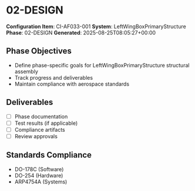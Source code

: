 # 02-DESIGN

**Configuration Item**: CI-AF033-001
**System**: LeftWingBoxPrimaryStructure
**Phase**: 02-DESIGN
**Generated**: 2025-08-25T08:05:27+00:00

## Phase Objectives
- Define phase-specific goals for LeftWingBoxPrimaryStructure structural assembly
- Track progress and deliverables
- Maintain compliance with aerospace standards

## Deliverables
- [ ] Phase documentation
- [ ] Test results (if applicable)
- [ ] Compliance artifacts
- [ ] Review approvals

## Standards Compliance
- DO-178C (Software)
- DO-254 (Hardware)
- ARP4754A (Systems)

